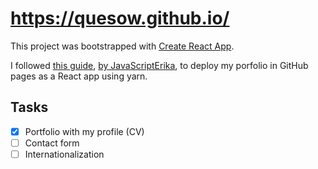 # https://quesow.github.io/

This project was bootstrapped with [Create React App](https://github.com/facebookincubator/create-react-app).

I followed [this guide](https://dev.to/javascripterika/deploy-a-react-app-as-a-github-user-page-with-yarn-3fka), [by JavaScriptErika](https://github.com/JavaScriptErika), to deploy my porfolio in GitHub pages as a React app using yarn.

## Tasks
- [x] Portfolio with my profile (CV)
- [ ] Contact form
- [ ] Internationalization
